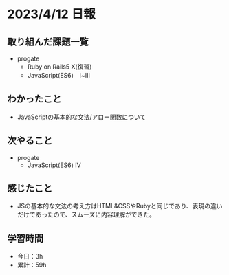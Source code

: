 # 2023/4/12 日報
## 取り組んだ課題一覧
- progate
  - Ruby on Rails5 Ⅹ(復習)
  - JavaScript(ES6)　Ⅰ~Ⅲ

## わかったこと
- JavaScriptの基本的な文法/アロー関数について

## 次やること
- progate 
  - JavaScript(ES6) Ⅳ

## 感じたこと
- JSの基本的な文法の考え方はHTML&CSSやRubyと同じであり、表現の違いだけであったので、スムーズに内容理解ができた。

## 学習時間
- 今日：3h
- 累計：59h

